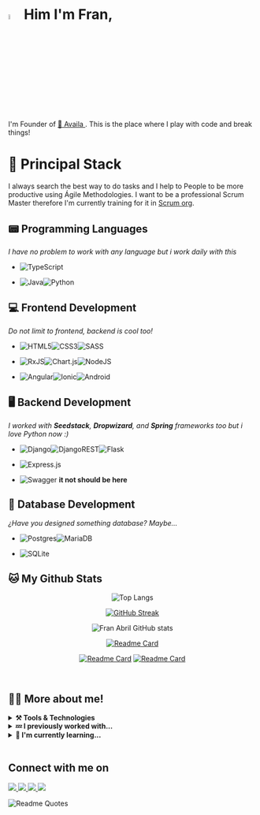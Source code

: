 # <img src="https://media.giphy.com/media/hvRJCLFzcasrR4ia7z/giphy.gif" width="5%"> Him I'm Fran,

I'm Founder of [🌊 Availa ](https://github.com/AvailaOSS). This is the place where I play with code and break things! 

# 🚀 Principal Stack

I always search the best way to do tasks and I help to People to be more productive using Ágile Methodologies. I want to be a professional Scrum Master therefore I'm currently training for it in [Scrum org](https://www.scrum.org/resources/what-is-scrum).

## 📟 Programming Languages

_I have no problem to work with any language but i work daily with this_

- ![TypeScript](https://img.shields.io/badge/typescript-%23007ACC.svg?style=flat&logo=typescript&logoColor=white)

- ![Java](https://img.shields.io/badge/java-%23ED8B00.svg?style=flat&logo=java&logoColor=white)![Python](https://img.shields.io/badge/python-3670A0?style=flat&logo=python&logoColor=ffdd54)

## 💻 Frontend Development

_Do not limit to frontend, backend is cool too!_

- ![HTML5](https://img.shields.io/badge/html5-%23E34F26.svg?style=flat&logo=html5&logoColor=white)![CSS3](https://img.shields.io/badge/css3-%231572B6.svg?tyle=flat&logo=css3&logoColor=white)![SASS](https://img.shields.io/badge/SASS-hotpink.svg?style=flat&logo=SASS&logoColor=white)

- ![RxJS](https://img.shields.io/badge/rxjs-%23B7178C.svg?style=flat&logo=reactivex&logoColor=white)![Chart.js](https://img.shields.io/badge/chart.js-F5788D.svg?style=flat&logo=chart.js&logoColor=white)![NodeJS](https://img.shields.io/badge/node.js-6DA55F?style=flat&logo=node.js&logoColor=white)

- ![Angular](https://img.shields.io/badge/angular-%23DD0031.svg?style=flat&logo=angular&logoColor=white)![Ionic](https://img.shields.io/badge/Ionic-%233880FF.svg?style=flat&logo=Ionic&logoColor=white)![Android](https://img.shields.io/badge/Android-3DDC84?style=flat&logo=android&logoColor=white)

## 🖥️ Backend Development

_I worked with __Seedstack__, __Dropwizard__, and __Spring__ frameworks too but i love Python now :)_

- ![Django](https://img.shields.io/badge/django-%23092E20.svg?style=flat&logo=django&logoColor=white)![DjangoREST](https://img.shields.io/badge/DJANGO-REST-ff1709?style=flat&logo=django&logoColor=white&color=ff1709&labelColor=gray)![Flask](https://img.shields.io/badge/flask-%23000.svg?style=flat&logo=flask&logoColor=white)

- ![Express.js](https://img.shields.io/badge/express.js-%23404d59.svg?style=flat&logo=express&logoColor=%2361DAFB)

- ![Swagger](https://img.shields.io/badge/-Swagger-%23Clojure?style=flat&logo=swagger&logoColor=white) __it not should be here__

## 🔋 Database Development

_¿Have you designed something database? Maybe..._

- ![Postgres](https://img.shields.io/badge/postgres-%23316192.svg?style=flat&logo=postgresql&logoColor=white)![MariaDB](https://img.shields.io/badge/MariaDB-003545?style=flat&logo=mariadb&logoColor=white)

- ![SQLite](https://img.shields.io/badge/sqlite-%2307405e.svg?style=flat&logo=sqlite&logoColor=white)


## 🐱 My Github Stats

<div align="center">

![Top Langs](https://github-readme-stats-git-master-rstaa-rickstaa.vercel.app/api/top-langs/?username=Fran-Abril&layout=compact&langs_count=10&hide_border=1&role=OWNER,COLLABORATOR&theme=dark&bg_color=000000#gh-dark-mode-only)

[![GitHub Streak](https://github-readme-streak-stats.herokuapp.com/?user=Fran-Abril&theme=dark&bg_color=000000#gh-dark-mode-only)](https://git.io/streak-stats)

![Fran Abril GitHub stats](https://github-readme-stats-git-master-rstaa-rickstaa.vercel.app/api?username=Fran-Abril&count_private=true&show_icons=true&theme=vue-dark)

[![Readme Card](https://github-readme-stats-git-master-rstaa-rickstaa.vercel.app/api/pin/?username=Fran-Abril&repo=agube&theme=vue-dark)](https://github.com/AvailaOSS/agube)

[![Readme Card](https://github-readme-stats-git-master-rstaa-rickstaa.vercel.app/api/pin/?username=Fran-Abril&repo=base-exception&theme=vue-dark)](https://github.com/Fran-Abril/base-exception)
[![Readme Card](https://github-readme-stats-git-master-rstaa-rickstaa.vercel.app/api/pin/?username=Fran-Abril&repo=restponse&theme=vue-dark)](https://github.com/Fran-Abril/restponse)
</div>

<br>

## 🙋‍♂️ More about me!

<details>
  <summary><b>⚒️ Tools & Technologies</b></summary>

![Git](https://img.shields.io/badge/git-%23F05033.svg?style=flat&logo=git&logoColor=white)
![GitLab](https://img.shields.io/badge/gitlab-%23181717.svg?style=flat&logo=gitlab&logoColor=white)
![GitHub](https://img.shields.io/badge/github-%23121011.svg?style=flat&logo=github&logoColor=white)
![Docker](https://img.shields.io/badge/docker-%230db7ed.svg?style=flat&logo=docker&logoColor=white)
![Kubernetes](https://img.shields.io/badge/kubernetes-%23326ce5.svg?style=flat&logo=kubernetes&logoColor=white)
![RabbitMQ](https://img.shields.io/badge/Rabbitmq-FF6600?style=flat&logo=rabbitmq&logoColor=white)
![Grafana](https://img.shields.io/badge/grafana-%23F46800.svg?style=flat&logo=grafana&logoColor=white)
![Prometheus](https://img.shields.io/badge/Prometheus-E6522C?style=flat&logo=Prometheus&logoColor=white)
![AWS](https://img.shields.io/badge/AWS-%23FF9900.svg?style=flat&logo=amazon-aws&logoColor=white)
![Jira](https://img.shields.io/badge/jira-%230A0FFF.svg?style=flat&logo=jira&logoColor=white)
![NPM](https://img.shields.io/badge/NPM-%23000000.svg?style=flat&logo=npm&logoColor=white)
![JWT](https://img.shields.io/badge/JWT-black?style=flat&logo=JSON%20web%20tokens)
![Notion](https://img.shields.io/badge/Notion-%23000000.svg?style=flat&logo=notion&logoColor=white)
![Blogger](https://img.shields.io/badge/Blogger-FF5722?style=flat&logo=blogger&logoColor=white)
![Microsoft Office](https://img.shields.io/badge/Microsoft_Office-D83B01?style=flat&logo=microsoft-office&logoColor=white)
![Visual Studio Code](https://img.shields.io/badge/Visual%20Studio%20Code-0078d7.svg?style=flat&logo=visual-studio-code&logoColor=white)
![Android Studio](https://img.shields.io/badge/Android%20Studio-3DDC84.svg?style=flat&logo=android-studio&logoColor=white)
![PyCharm](https://img.shields.io/badge/pycharm-143?style=flat&logo=pycharm&logoColor=black&color=black&labelColor=green)
![Eclipse](https://img.shields.io/badge/Eclipse-FE7A16.svg?style=flat&logo=Eclipse&logoColor=white)
![IntelliJ IDEA](https://img.shields.io/badge/IntelliJIDEA-000000.svg?style=flat&logo=intellij-idea&logoColor=white)

</details>


<details>
  <summary><b>💤 I previously worked with...</b></summary>

![Firebase](https://img.shields.io/badge/Firebase-039BE5?style=flat&logo=Firebase&logoColor=white)
![MongoDB](https://img.shields.io/badge/MongoDB-%234ea94b.svg?style=flat&logo=mongodb&logoColor=white)
![Unity](https://img.shields.io/badge/unity-%23000000.svg?style=flat&logo=unity&logoColor=white)
![JavaScript](https://img.shields.io/badge/javascript-%23323330.svg?style=flat&logo=javascript&logoColor=%23F7DF1E)
![jQuery](https://img.shields.io/badge/jquery-%230769AD.svg?style=flat&logo=jquery&logoColor=white)
![Angular.js](https://img.shields.io/badge/angular.js-%23E23237.svg?style=flat&logo=angularjs&logoColor=white)
![Bitbucket](https://img.shields.io/badge/bitbucket-%230047B3.svg?style=flat&logo=bitbucket&logoColor=white)
</center>

</details>

<details>
  <summary><b>🔭 I'm currently learning...</b></summary>

![Electron.js](https://img.shields.io/badge/Electron-191970?style=flat&logo=Electron&logoColor=white)
![Flutter](https://img.shields.io/badge/Flutter-%2302569B.svg?style=flat&logo=Flutter&logoColor=white)
![React](https://img.shields.io/badge/react-%2320232a.svg?style=flat&logo=react&logoColor=%2361DAFB)
![Vue.js](https://img.shields.io/badge/vuejs-%2335495e.svg?style=flat&logo=vuedotjs&logoColor=%234FC08D)
![Kotlin](https://img.shields.io/badge/kotlin-%230095D5.svg?style=flat&logo=kotlin&logoColor=white)
![Dart](https://img.shields.io/badge/dart-%230175C2.svg?style=flat&logo=dart&logoColor=white)
![GraphQL](https://img.shields.io/badge/-GraphQL-E10098?style=flat&logo=graphql&logoColor=white)

</details>

<br>


## Connect with me on

<a href="https://www.linkedin.com/in/fran-abril-a8424419a/">
    <img src="https://img.shields.io/badge/Fran Abril-blue?style=flat&logo=Linkedin&logoColor=white">
</a>
<a href="https://github.com/Fran-Abril">
    <img src="https://img.shields.io/badge/GitHub-%23181717.svg?style=flat&logo=github&logoColor=white">
</a>
<a href="https://gitlab.com/fraabr">
    <img src="https://img.shields.io/badge/GitLab-%23181717.svg?style=flat&logo=gitlab&logoColor=white">
</a>
<img src="https://img.shields.io/badge/ffrannabril@gmail.com-d14836?style=flat&logo=Gmail&logoColor=white">

<!-- ![Dev.to blog](https://img.shields.io/badge/dev.to-0A0A0A?style=flat&logo=dev.to&logoColor=white) -->

<br>

![Readme Quotes](https://quotes-github-readme.vercel.app/api?type=horizontal&theme=dark)

